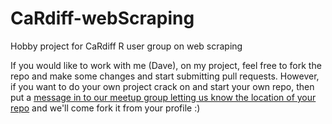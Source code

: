 # CaRdiff-webScraping
Hobby project for CaRdiff R user group on web scraping

If you would like to work with me (Dave), on my project, feel free to fork the repo and make some changes and start submitting pull requests. However, if you want to do your own project crack on and start your own repo, then put a [message in to our meetup group letting us know the location of your repo](https://www.meetup.com/Cardiff-R-User-Group/messages/boards/thread/50620825) and we'll come fork it from your profile :)

